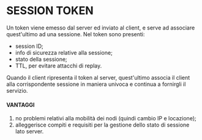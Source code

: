 # SESSION TOKEN

Un token viene emesso dal server ed inviato al client, e serve ad associare quest'ultimo ad una sessione.
Nel token sono presenti:
- session ID;
- info di sicurezza relative alla sessione;
- stato della sessione;
- TTL, per evitare attacchi di replay.

Quando il client ripresenta il token al server, quest'ultimo associa il client alla corrispondente sessione in maniera univoca e continua a fornirgli il servizio.

#### VANTAGGI
1) no problemi relativi alla mobilità dei nodi (quindi cambio IP e locazione);
2) alleggerisce compiti e requisiti per la gestione dello stato di sessione lato server.